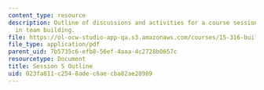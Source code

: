 ```yaml
---
content_type: resource
description: Outline of discussions and activities for a course session on leadership
  in team building.
file: https://ol-ocw-studio-app-qa.s3.amazonaws.com/courses/15-316-building-and-leading-effective-teams-summer-2005/023fa811c2548adec6aecba82ae28989_5.pdf
file_type: application/pdf
parent_uid: 7b5735c6-efb8-56ef-4aaa-4c2728b0657c
resourcetype: Document
title: Session 5 Outline
uid: 023fa811-c254-8ade-c6ae-cba82ae28989
---
```

